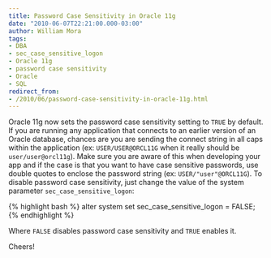 ```yaml
---
title: Password Case Sensitivity in Oracle 11g
date: "2010-06-07T22:21:00.000-03:00"
author: William Mora
tags:
- DBA
- sec_case_sensitive_logon
- Oracle 11g
- password case sensitivity
- Oracle
- SQL
redirect_from:
- /2010/06/password-case-sensitivity-in-oracle-11g.html
---
```


Oracle 11g now sets the password case sensitivity setting to `TRUE` by default. If you are running any application that connects to an earlier version of an Oracle database, chances are you are sending the connect string in all caps within the application (ex: `USER/USER@ORCL11G` when it really should be `user/user@orcl11g`). Make sure you are aware of this when developing your app and if the case is that you want to have case sensitive passwords, use double quotes to enclose the password string (ex: `USER/"user"@ORCL11G`). To disable password case sensitivity, just change the value of the system parameter `sec_case_sensitive_logon`:

{% highlight bash %}
alter system set sec_case_sensitive_logon = FALSE;
{% endhighlight %}

Where `FALSE` disables password case sensitivity and `TRUE` enables it.

Cheers!
